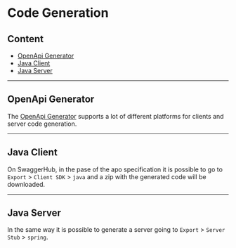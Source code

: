 # Code Generation

## Content

- [OpenApi Generator](#openapi-generator)
- [Java Client](#java-client)
- [Java Server](#java-server)

---

## OpenApi Generator

The [OpenApi Generator](https://openapi-generator.tech/) supports a lot of different platforms 
for clients and server code generation.

---

## Java Client

On SwaggerHub, in the pase of the apo specification it is possible to go to `Export` > `Client SDK` > `java`
and a zip with the generated code will be downloaded.

---

## Java Server

In the same way it is possible to generate a server going to `Export` > `Server Stub` > `spring`.
